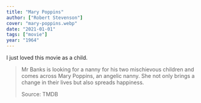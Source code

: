 ```yaml
---
title: "Mary Poppins"
author: ["Robert Stevenson"]
cover: "mary-poppins.webp"
date: "2021-01-01"
tags: ["movie"]
year: "1964"
---
```


I just loved this movie as a child.

> Mr Banks is looking for a nanny for his two mischievous children and comes across Mary Poppins, an angelic nanny. She not only brings a change in their lives but also spreads happiness.
>
> Source: TMDB
